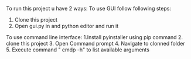 To run this project u have 2 ways:
To use GUI follow following steps:
1. Clone this project
2. Open gui.py in and python editor and run it

To use command line interface:
1.Install pyinstaller using pip command
2. clone this project 
3. Open Command prompt 
4. Navigate to clonned folder
5. Execute command " cmdp -h" to list available arguments
